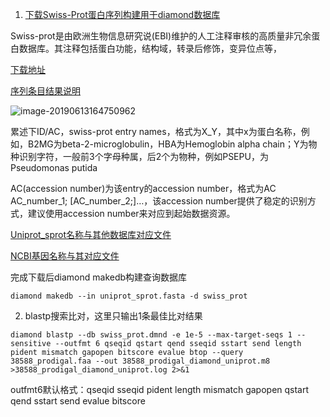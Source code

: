 1. [下载Swiss-Prot蛋白序列构建用于diamond数据库](https://www.uniprot.org/downloads)

Swiss-prot是由欧洲生物信息研究说(EBI)维护的人工注释审核的高质量非冗余蛋白数据库。其注释包括蛋白功能，结构域，转录后修饰，变异位点等，

[下载地址](ftp://ftp.uniprot.org/pub/databases/uniprot/current_release/knowledgebase/complete/uniprot_sprot.fasta.gz)

[序列条目结果说明](https://web.expasy.org/docs/userman.html#entrystruc)

![image-20190613164750962](http://ww3.sinaimg.cn/large/006tNc79gy1g3zmj2k615j30um0u0wkz.jpg)

累述下ID/AC，swiss-prot entry names，格式为X_Y，其中x为蛋白名称，例如，B2MG为beta-2-microglobulin，HBA为Hemoglobin alpha chain；Y为物种识别字符，一般前3个字母种属，后2个为物种，例如PSEPU，为Pseudomonas putida

AC(accession number)为该entry的accession number，格式为AC AC_number_1; [AC_number_2;]…，该accession number提供了稳定的识别方式，建议使用accession number来对应到起始数据资源。

[Uniprot_sprot名称与其他数据库对应文件](ftp://ftp.uniprot.org/pub/databases/uniprot/current_release/knowledgebase/idmapping/)

[NCBI基因名称与其对应文件](ftp://ftp.ncbi.nih.gov//gene/DATA/gene_refseq_uniprotkb_collab.gz)

完成下载后diamond makedb构建查询数据库

`diamond makedb --in uniprot_sprot.fasta -d swiss_prot`

2. blastp搜索比对，这里只输出1条最佳比对结果

`diamond blastp --db swiss_prot.dmnd -e 1e-5 --max-target-seqs 1 --sensitive --outfmt 6 qseqid qstart qend sseqid sstart send length pident mismatch gapopen bitscore evalue btop --query 38588_prodigal.faa --out 38588_prodigal_diamond_uniprot.m8 >38588_prodigal_diamond_uniprot.log 2>&1 `

outfmt6默认格式：qseqid sseqid pident length mismatch gapopen qstart qend sstart send evalue bitscore



